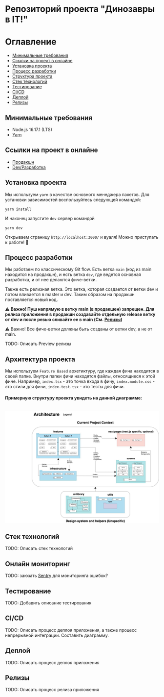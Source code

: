 # Репозиторий проекта "Динозавры в IT!"

# Оглавление
- [Минимальные требования](#Минимальные-требования)
- [Ссылки на проект в онлайне](#Ссылки-на-проект-в-онлайне)
- [Установка проекта](#Установка-проекта)
- [Процесс разработки](#Процесс-разработки)
- [Структура проекта](#Структура-проекта)
- [Стек технологий](#Стек-технологий)
- [Тестирование](#Тестирование)
- [CI/CD](#CI/CD)
- [Деплой](#Деплой)
- [Релизы](#Релизы)

## Минимальные требования
* Node.js 16.17.1 (LTS)
* [Yarn](https://yarnpkg.com/)

## Ссылки на проект в онлайне
* [Продакшн](https://bootcamp-team2.herokuapp.com/)
* [Dev/Разработка](https://bootcamp-team2-dev.herokuapp.com/)

## Установка проекта
Мы используем `yarn` в качестве основного менеджера пакетов. Для установки зависимостей воспользуйтесь следующей командой:

```
yarn install
```

И наконец запустите `dev` сервер командой

```
yarn dev
```

Открываем страницу `http://localhost:3000/` и вуаля! Можно приступать к работе! 🎉

## Процесс разработки
Мы работаем по классическому Git flow. Есть ветка `main` (код из main находится на продакшн), и есть ветка `dev`, где ведется основная разработка, и от нее делаются фиче-ветки.

Также есть релизная ветка. Это ветка, которая создается от ветки dev и потом  вливается в master и dev. Таким образом на продакшн поставляется новый код.

⚠️ **Важно! Пуш напрямую в ветку main (в продакшен) запрещен. Для релиза приложения в продакшн создавайте отдельную release ветку от dev и после ревью сливайте ее в main (См. [Релизы](#релизы))**

⚠️ Важно! Все фиче-ветки должны быть созданы от ветки dev, а не от main.

TODO: Описать Preview релизы

## Архитектура проекта
Мы используем `Feature Based` архетиктуру, где каждая фича находится в своей папке. Внутри папки фичи находятся файлы, относящиеся к этой фиче. Например, `index.tsx` - это точка входа в фичу, `index.module.css` - это стили для фичи, `index.test.tsx` - это тесты для фичи.

#### Примерную структуру проекта увидеть на данной диаграмме:

<br />

<img src="docs/assets/architecture.jpg" alt="Архитектура проекта" />

## Стек технологий
TODO: Описать стек технологий

## Онлайн мониторинг
TODO: заюзать [Sentry](https://sentry.io/welcome/) для мониторинга ошибок?

## Тестирование
TODO: Добавить описание тестирования

## CI/CD
TODO: Описать процесс деплоя приложения, а также процесс непрерывной интеграции. Составить диаграмму.

## Деплой
TODO: Описать процесс деплоя приложения

## Релизы
TODO: Описать процесс релиза приложения

